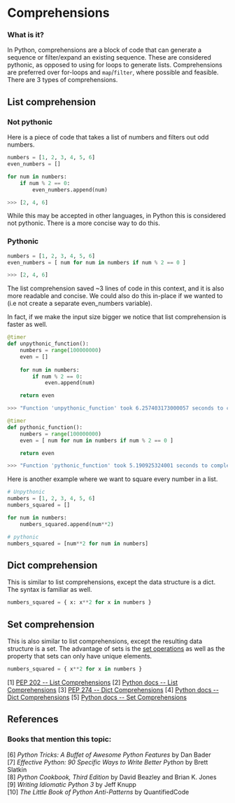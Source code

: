 # Comprehensions

### What is it?
In Python, comprehensions are a block of code that can generate a sequence or filter/expand an existing sequence. These are considered pythonic, as opposed to using for loops to generate lists. Comprehensions are preferred over for-loops and `map`/`filter`, where possible and feasible. There are 3 types of comprehensions. 

## List comprehension

### Not pythonic
Here is a piece of code that takes a list of numbers and filters out odd numbers. 

```py
numbers = [1, 2, 3, 4, 5, 6]
even_numbers = []

for num in numbers:
    if num % 2 == 0:
        even_numbers.append(num)

>>> [2, 4, 6]
```

While this may be accepted in other languages, in Python this is considered not pythonic. There is a more concise way to do this.

### Pythonic


```py
numbers = [1, 2, 3, 4, 5, 6]
even_numbers = [ num for num in numbers if num % 2 == 0 ]

>>> [2, 4, 6]
```

The list comprehension saved ~3 lines of code in this context, and it is also more readable and concise. We could also do this in-place if we wanted to (i.e not create a separate even_numbers variable).

In fact, if we make the input size bigger we notice that list comprehension is faster as well.

```py
@timer
def unpythonic_function():
    numbers = range(100000000)
    even = []
    
    for num in numbers:
        if num % 2 == 0:
            even.append(num)

    return even

>>> "Function 'unpythonic_function' took 6.257403173000057 seconds to complete."

@timer
def pythonic_function():
    numbers = range(100000000)
    even = [ num for num in numbers if num % 2 == 0 ]

    return even

>>> "Function 'pythonic_function' took 5.190925324001 seconds to complete."
```

Here is another example where we want to square every number in a list.

```py
# Unpythonic
numbers = [1, 2, 3, 4, 5, 6]
numbers_squared = []

for num in numbers:
    numbers_squared.append(num**2)

# pythonic
numbers_squared = [num**2 for num in numbers]

```

## Dict comprehension

This is similar to list comprehensions, except the data structure is a dict. The syntax is familiar as well.

```py
numbers_squared = { x: x**2 for x in numbers }
```

## Set comprehension
This is also similar to list comprehensions, except the resulting data structure is a set. The advantage of sets is the [set operations](sets.md) as well as the property that sets can only have unique elements.

```py
numbers_squared = { x**2 for x in numbers }
```
[1] [PEP 202 -- List Comprehensions](https://www.python.org/dev/peps/pep-0202/)
[2] [Python docs -- List Comprehensions](https://docs.python.org/3/tutorial/datastructures.html#list-comprehensions)
[3] [PEP 274 -- Dict Comprehensions](https://www.python.org/dev/peps/pep-0274/)
[4] [Python docs -- Dict Comprehensions](https://docs.python.org/3/tutorial/datastructures.html#dictionaries)
[5] [Python docs -- Set Comprehensions](https://docs.python.org/3/tutorial/datastructures.html#dictionaries)

## References

### Books that mention this topic:
[6] *Python Tricks: A Buffet of Awesome Python Features* by Dan Bader  
[7] *Effective Python: 90 Specific Ways to Write Better Python* by Brett Slatkin  
[8] *Python Cookbook, Third Edition* by David Beazley and Brian K. Jones  
[9] *Writing Idiomatic Python 3* by Jeff Knupp  
[10] *The Little Book of Python Anti-Patterns* by QuantifiedCode  